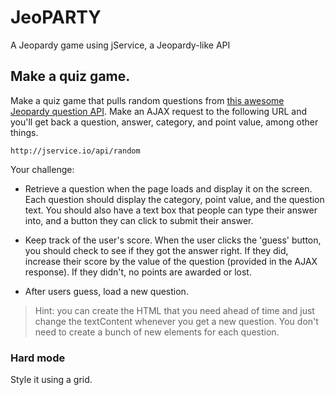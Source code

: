 # JeoPARTY
A Jeopardy game using jService, a Jeopardy-like API

## Make a quiz game.

Make a quiz game that pulls random questions from [this awesome Jeopardy question API](jservice.io). Make an AJAX request to the following URL and you'll get back a question, answer, category, and point value, among other things.

`http://jservice.io/api/random`

Your challenge:

* Retrieve a question when the page loads and display it on the screen. Each question should display the category, point value, and the question text. You should also have a text box that people can type their answer into, and a button they can click to submit their answer.

* Keep track of the user's score. When the user clicks the 'guess' button, you should check to see if they got the answer right. If they did, increase their score by the value of the question (provided in the AJAX response). If they didn't, no points are awarded or lost.

* After users guess, load a new question.

> Hint: you can create the HTML that you need ahead of time and just change the textContent whenever you get a new question. You don't need to create a bunch of new elements for each question.

### Hard mode

Style it using a grid.